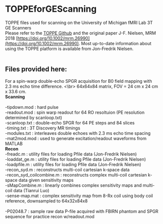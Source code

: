 # TOPPEforGEScanning <br/>
TOPPE files used for scanning on the University of Michigan fMRI Lab 3T GE Scanners <br/>
Please refer to the [TOPPE Github](https://github.com/toppeMRI/) and the original paper J-F. Nielsen, MRM 2018 [https://doi.org/10.1002/mrm.26990](https://doi.org/10.1002/mrm.26990). Most up-to-date information about using the TOPPE platform is available from Jon-Fredrik Nielsen.<br/>
<br/>
## Files provided here:<br/>
For a spin-warp double-echo SPGR acquisition for B0 field mapping with 2.3 ms echo time difference. <\br>
64x64x84 matrix, FOV = 24 cm x 24 cm x 33.6 cm. <br/>
**Scanning**<br/>      
-tipdown.mod : hard pulse </br>
-readout.mod : spin warp readout for 64 RO resoltuion (PE resolution determined by scanloop.txt) <br/>
-scanloop.txt :  double-echo SPGR for 64 PE steps and 84 slices <br/>
-timing.txt : 3T Discovery MR timings<br/>
-modules.txt : interleaves double echoes with 2.3 ms echo time spacing<br/>
-mat2mod.mod : used to generate excitation/readout waveforms from MATLAB<br/>
**Recon**<br/>
-freadc.m : utility files for loading Pfile data (Jon-Fredrik Nielsen)<br/>
-loaddat_ge.m : utility files for loading Pfile data (Jon-Fredrik Nielsen)<br/>
-loadpfile.m : utility files for loading Pfile data (Jon-Fredrik Nielsen)<br/>
-recon_syd.m : reconstructs multi-coil cartesian k-space data<br/>
-recon_syd_coilcombine.m : reconstructs complex multi-coil cartesian k-space data given sensitivity maps<br/>
-sMapCombine.m : linearly combines complex sensitivity maps and multi-coil data (Tianrui Luo)<br/>
-sense-map.mat : complex sensitivity map from 8-Rx coil using body coil reference, downsampled to 64x32x84x8<br/>  
-P02048.7 : sample raw data P-file acquired with FBIRN phantom and SPGR sequence for practice recon w/readout.mod 
